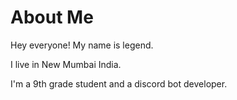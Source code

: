 # About Me
Hey everyone! My name is legend.

I live in New Mumbai India.

I'm a 9th grade student and a discord bot developer.
